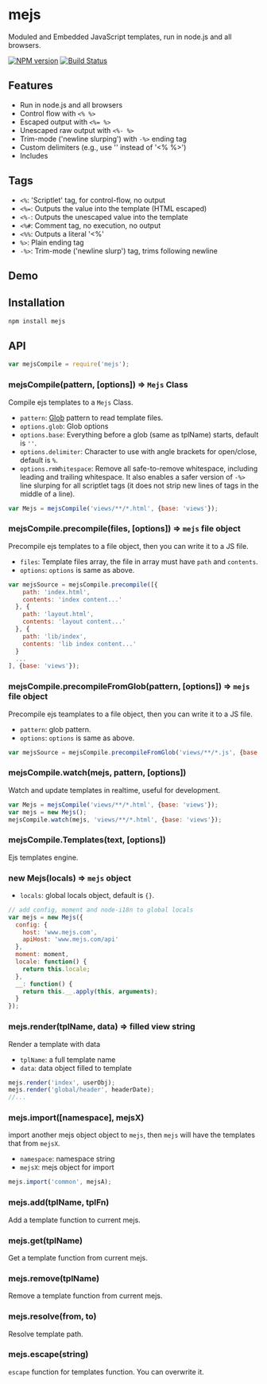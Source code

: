 mejs
====
Moduled and Embedded JavaScript templates, run in node.js and all browsers.

[![NPM version][npm-image]][npm-url]
[![Build Status][travis-image]][travis-url]

## Features

- Run in node.js and all browsers
- Control flow with `<% %>`
- Escaped output with `<%= %>`
- Unescaped raw output with `<%- %>`
- Trim-mode ('newline slurping') with `-%>` ending tag
- Custom delimiters (e.g., use '<? ?>' instead of '<% %>')
- Includes

## Tags

- `<%`: 'Scriptlet' tag, for control-flow, no output
- `<%=`: Outputs the value into the template (HTML escaped)
- `<%-`: Outputs the unescaped value into the template
- `<%#`: Comment tag, no execution, no output
- `<%%`: Outputs a literal '<%'
- `%>`:  Plain ending tag
- `-%>`: Trim-mode ('newline slurp') tag, trims following newline

## Demo


## Installation

```bash
npm install mejs
```

## API

```js
var mejsCompile = require('mejs');
```

### mejsCompile(pattern, [options]) => `Mejs` Class

Compile ejs templates to a `Mejs` Class.

- `pattern`: [Glob](https://github.com/isaacs/node-glob) pattern to read template files.
- `options.glob`: Glob options
- `options.base`: Everything before a glob (same as tplName) starts, default is `''`.
- `options.delimiter`: Character to use with angle brackets for open/close, default is `%`.
- `options.rmWhitespace`: Remove all safe-to-remove whitespace, including leading and trailing whitespace. It also enables a safer version of `-%>` line slurping for all scriptlet tags (it does not strip new lines of tags in the middle of a line).

```js
var Mejs = mejsCompile('views/**/*.html', {base: 'views'});
```

### mejsCompile.precompile(files, [options]) => `mejs` file object
Precompile ejs templates to a file object, then you can write it to a JS file.

- `files`: Template files array, the file in array must have `path` and `contents`.
- `options`: `options` is same as above.

```js
var mejsSource = mejsCompile.precompile([{
    path: 'index.html',
    contents: 'index content...'
  }, {
    path: 'layout.html',
    contents: 'layout content...'
  }, {
    path: 'lib/index',
    contents: 'lib index content...'
  }
  ...
], {base: 'views'});
```

### mejsCompile.precompileFromGlob(pattern, [options]) => `mejs` file object
Precompile ejs teamplates to a file object, then you can write it to a JS file.

- `pattern`: glob pattern.
- `options`: `options` is same as above.

```js
var mejsSource = mejsCompile.precompileFromGlob('views/**/*.js', {base: 'views'});
```

### mejsCompile.watch(mejs, pattern, [options])
Watch and update templates in realtime, useful for development.

```js
var Mejs = mejsCompile('views/**/*.html', {base: 'views'});
var mejs = new Mejs();
mejsCompile.watch(mejs, 'views/**/*.html', {base: 'views'});
```

### mejsCompile.Templates(text, [options])
Ejs templates engine.

### new Mejs(locals) => `mejs` object

- `locals`: global locals object, default is `{}`.

```js
// add config, moment and node-i18n to global locals
var mejs = new Mejs({
  config: {
    host: 'www.mejs.com',
    apiHost: 'www.mejs.com/api'
  },
  moment: moment,
  locale: function() {
    return this.locale;
  },
  __: function() {
    return this.__.apply(this, arguments);
  }
});
```

### mejs.render(tplName, data) => filled view string
Render a template with data

- `tplName`: a full template name
- `data`: data object filled to template

```js
mejs.render('index', userObj);
mejs.render('global/header', headerDate);
//...
```

### mejs.import([namespace], mejsX)
import another mejs object object to `mejs`, then `mejs` will have the templates that from `mejsX`.

- `namespace`: namespace string
- `mejsX`: mejs object for import

```js
mejs.import('common', mejsA);
```

### mejs.add(tplName, tplFn)
Add a template function to current mejs.

### mejs.get(tplName)
Get a template function from current mejs.

### mejs.remove(tplName)
Remove a template function from current mejs.

### mejs.resolve(from, to)
Resolve template path.

### mejs.escape(string)
`escape` function for templates function. You can overwrite it.

[npm-url]: https://npmjs.org/package/mejs
[npm-image]: http://img.shields.io/npm/v/mejs.svg

[travis-url]: https://travis-ci.org/teambition/mejs
[travis-image]: http://img.shields.io/travis/teambition/mejs.svg
